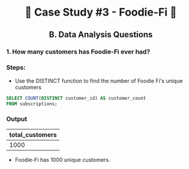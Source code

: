 # <p align="center" style="margin-top: 0px;">🥑 Case Study #3 - Foodie-Fi 🥑
## <p align="center"> B. Data Analysis Questions


### 1. How many customers has Foodie-Fi ever had?

### Steps:
  
- Use the DISTINCT function to find the number of Foodie Fi's unique customers

```sql
SELECT COUNT(DISTINCT customer_id) AS customer_count
FROM subscriptions;
```
### Output
|total_customers|
| -- |
|1000|

- Foodie-Fi has 1000 unique customers.
